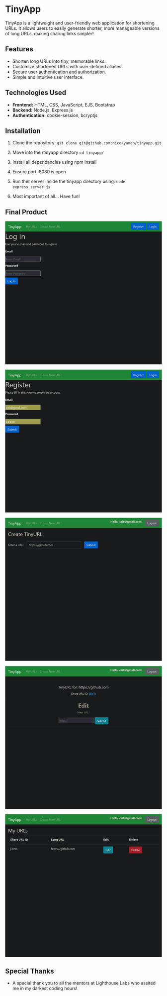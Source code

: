 # TinyApp

TinyApp is a lightweight and user-friendly web application for shortening URLs. It allows users to easily generate shorter, more manageable versions of long URLs, making sharing links simpler!

## Features

- Shorten long URLs into tiny, memorable links.
- Customize shortened URLs with user-defined aliases.
- Secure user authentication and authorization.
- Simple and intuitive user interface.

## Technologies Used

- **Frontend:** HTML, CSS, JavaScript, EJS, Bootstrap
- **Backend:** Node.js, Express.js
- **Authentication:** cookie-session, bcryptjs

## Installation

1. Clone the repository:
` git clone git@github.com:nicoayamen/tinyapp.git `

2. Move into the /tinyapp directory
` cd tinyapp/ `

3. Install all dependancies using npm install

4. Ensure port :8080 is open

5. Run ther server inside the tinyapp directory using:
` node express_server.js `

6. Most important of all... Have fun!

## Final Product 

![alt text](images/image.png)

![alt text](images/image2.png)

![alt text](images/image3.png)

![alt text](images/image4.png)

![alt text](images/image5.png)

## Special Thanks

- A special thank you to all the mentors at Lighthouse Labs who assited me in my darkest coding hours!

